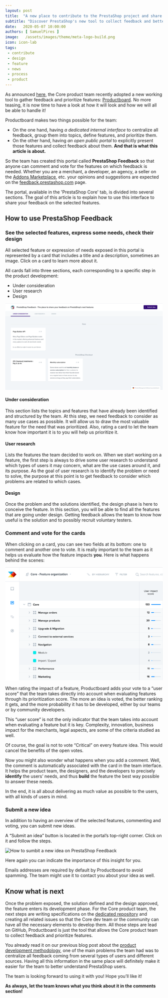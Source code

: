 ```yaml
---
layout: post
title:  "A new place to contribute to the PrestaShop project and share your feedback on the next features"
subtitle: "Discover PrestaShop's new tool to collect feedback and better prioritize what to build next!"
date:   2020-05-07 10:00:00
authors: [ SamuelPires ]
image:   /assets/images/theme/meta-logo-build.png
icon: icon-lab
tags:
 - contribute
 - design
 - feature
 - news
 - process
 - product
---
```


As announced [here](https://build.prestashop.com/news/product-features-methodology-at-prestashop), the Core product team recently adopted a new working tool to gather feedback and prioritize features: [Productboard](https://www.productboard.com). No more teasing, it is now time to have a look at how it will look and how we will all be able to handle it!

Productboard makes two things possible for the team:

- On the one hand, having _a dedicated internal interface_ to centralize all feedback, group them into topics, define features, and prioritize them.
- On the other hand, having _an open public portal_ to explicitly present those features and collect feedback about them. **And that is what this article is about.**

So the team has created this portal called **PrestaShop Feedback** so that anyone can comment and vote for the features on which feedback is needed. Whether you are a merchant, a developer, an agency, a seller on the [Addons Marketplace](http://addons.prestashop.com/), etc. your opinions and suggestions are expected on the [feedback.prestashop.com](https://feedback.prestashop.com) page.

The portal, available in the 'PrestaShop Core' tab, is divided into several sections. The goal of this article is to explain how to use this interface to share your feedback on the selected features.


## How to use PrestaShop Feedback

### See the selected features, express some needs, check their design

All selected feature or expression of needs exposed in this portal is represented by a card that includes a title and a description, sometimes an image.
Click on a card to learn more about it.

All cards fall into three sections, each corresponding to a specific step in the product development:

- Under consideration
- User research
- Design

![PrestaShop Feedback home](/assets/images/2020/05/productboard-home.png)

#### Under consideration
This section lists the topics and features that have already been identified and structured by the team. At this step, we need feedback to consider as many use cases as possible. It will allow us to draw the most valuable feature for the need that was prioritized. Also, rating a card to let the team know how important it is to you will help us prioritize it.

#### User research
Lists the features the team decided to work on. When we start working on a feature, the first step is always to drive some user research to understand which types of users it may concern, what are the use cases around it, and its purpose. As the goal of user research is to identify the problem or need to solve, the purpose at this point is to get feedback to consider which problems are related to which cases.

#### Design
Once the problem and the solutions identified, the design phase is here to conceive the feature. In this section, you will be able to find all the features that are going under design. Getting feedback allows the team to know how useful is the solution and to possibly recruit voluntary testers.


### Comment and vote for the cards

When clicking on a card, you can see two fields at its bottom: one to comment and another one to vote. It is really important to the team as it helps us evaluate how the feature impacts **you**. Here is what happens behind the scenes:

![PrestaShop Productboard user score](/assets/images/2020/05/productboard-user-score.png)

When rating the impact of a feature, Productboard adds your vote to a “user score” that the team takes directly into account when evaluating features through its prioritization score.
The more an idea is voted, the better ranking it gets, and the more probability it has to be developed, either by our teams or by community developers.

This “user score” is not the only indicator that the team takes into account when evaluating a feature but it is key. Complexity, innovation, business impact for the merchants, legal aspects, are some of the criteria studied as well.

<div class="alert alert-note" role="alert">
Of course, the goal is not to vote “Critical” on every feature idea. This would cancel the benefits of the open votes.</div>

Now you might also wonder what happens when you add a comment.
Well, the comment is automatically associated with the card in the team interface.
It helps the product team, the designers, and the developers to precisely **identify** the users’ needs, and thus **build** the feature the best way possible to answer these needs.

In the end, it is all about delivering as much value as possible to the users, with all kinds of users in mind.

### Submit a new idea

In addition to having an overview of the selected features, commenting and voting, you can submit new ideas.

A “Submit an idea” button is located in the portal’s top-right corner. Click on it and follow the steps.

![How to sumbit a new idea on PrestaShop Feedback](/assets/images/2020/05/productboard-new-idea.gif)

Here again you can indicate the importance of this insight for you.

Emails addresses are required by default by Productboard to avoid spamming.
The team might use it to contact you about your idea as well.


## Know what is next

Once the problem exposed, the solution defined and the design approved, the feature enters its development phase. For the Core product team, the next steps are writing specifications on the [dedicated repository](https://github.com/PrestaShop/prestashop-specs) and creating all related issues so that the Core dev team or the community can have all the necessary elements to develop them. All those steps are lead on GitHub, Productboard is just the tool that allows the Core product team to collect feedback and prioritize features.

You already read it on our previous blog post about the [product development methodology](https://build.prestashop.com/news/product-features-methodology-at-prestashop), one of the main problems the team had was to centralize all feedback coming from several types of users and different sources. Having all this information in the same place will definitely make it easier for the team to better understand PrestaShop users.


The team is looking forward to using it with you! Hope you’ll like it!


**As always, let the team knows what you think about it in the comments section!**
